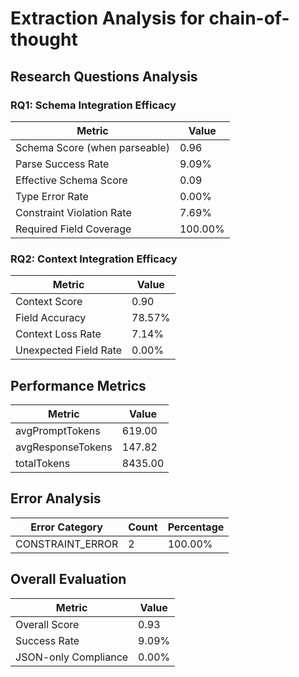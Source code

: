 # Extraction Analysis for chain-of-thought

## Research Questions Analysis

### RQ1: Schema Integration Efficacy

| Metric | Value |
|--------|-------|
| Schema Score (when parseable) | 0.96 |
| Parse Success Rate | 9.09% |
| Effective Schema Score | 0.09 |
| Type Error Rate | 0.00% |
| Constraint Violation Rate | 7.69% |
| Required Field Coverage | 100.00% |

### RQ2: Context Integration Efficacy

| Metric | Value |
|--------|-------|
| Context Score | 0.90 |
| Field Accuracy | 78.57% |
| Context Loss Rate | 7.14% |
| Unexpected Field Rate | 0.00% |

## Performance Metrics

| Metric | Value |
|--------|-------|
| avgPromptTokens | 619.00 |
| avgResponseTokens | 147.82 |
| totalTokens | 8435.00 |

## Error Analysis

| Error Category | Count | Percentage |
|---------------|-------|------------|
| CONSTRAINT_ERROR | 2 | 100.00% |

## Overall Evaluation

| Metric | Value |
|--------|-------|
| Overall Score | 0.93 |
| Success Rate | 9.09% |
| JSON-only Compliance | 0.00% |
